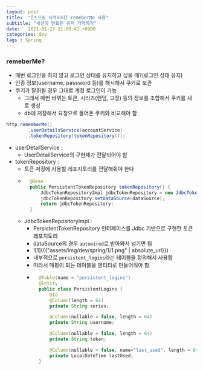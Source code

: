 ```yaml
---
layout: post
title:  "[스프링 시큐리티] remeberMe 사용"
subtitle: "세션이 만료된 유저 기억하기"
date:   2021-01-27 21:09:41 +0900
categories: dev
tags : Spring
---
```


### remeberMe?
- 매번 로그인을 하지 않고 로그인 상태를 유지하고 싶을 때?(로그인 상태 유지)
- 인증 정보(username, password 등)를 해시해서 쿠키로 보관
- 쿠키가 탈취될 경우 그대로 계정 로그인이 가능
  - 그래서 매번 바뀌는 토큰, 시리즈(랜덤, 고정) 등의 정보를 조합해서 쿠키를 새로 생성
  - db에 저장해서 요청으로 들어온 쿠키와 비교해야 함
  
```java
http.rememberMe()
        .userDetailsService(accountService)
        .tokenRepository(tokenRepository());
```

- userDetailService :
  - UserDetailService의 구현체가 전달되어야 함
- tokenRepository :
  - 토큰 저장에 사용할 레포지토리를 전달해줘야 한다
  - ```java
      @Bean
      public PersistentTokenRepository tokenRepository() {
          JdbcTokenRepositoryImpl jdbcTokenRepository = new JdbcTokenRepositoryImpl();
          jdbcTokenRepository.setDataSource(dataSource);
          return jdbcTokenRepository;
      }
    ```
  - JdbcTokenRepositoryImpl :
    - PersistentTokenRepository 인터페이스를 Jdbc 기반으로 구현한 토큰 레포지토리
    - dataSource의 경우 `autowired`로 받아와서 넘기면 됨
    - ![1]({{"assets/img/dev/spring/1/1.png" | absolute_url}})
    - 내부적으로 `persistent_logins`라는 테이블을 정의해서 사용함
    - 따라서 매핑이 되는 테이블을 엔티티로 만들어줘야 함
    - ```java
        @Table(name = "persistent_logins")
        @Entity
        public class PersistentLogins {
            @Id
            @Column(length = 64)
            private String series;

            @Column(nullable = false, length = 64)
            private String username;

            @Column(nullable = false, length = 64)
            private String token;

            @Column(nullable = false, name="last_used", length = 64)
            private LocalDateTime lastUsed;
        }

      ```
